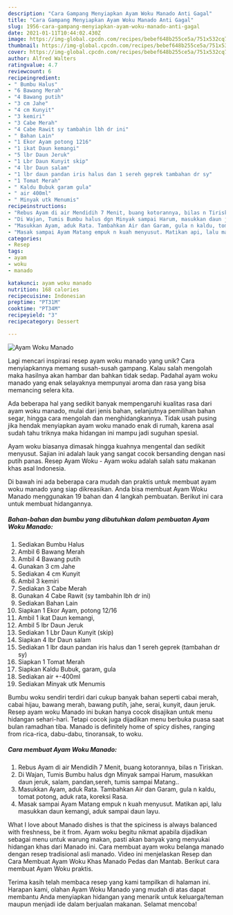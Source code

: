 ```yaml
---
description: "Cara Gampang Menyiapkan Ayam Woku Manado Anti Gagal"
title: "Cara Gampang Menyiapkan Ayam Woku Manado Anti Gagal"
slug: 1956-cara-gampang-menyiapkan-ayam-woku-manado-anti-gagal
date: 2021-01-11T10:44:02.430Z
image: https://img-global.cpcdn.com/recipes/bebef648b255ce5a/751x532cq70/ayam-woku-manado-foto-resep-utama.jpg
thumbnail: https://img-global.cpcdn.com/recipes/bebef648b255ce5a/751x532cq70/ayam-woku-manado-foto-resep-utama.jpg
cover: https://img-global.cpcdn.com/recipes/bebef648b255ce5a/751x532cq70/ayam-woku-manado-foto-resep-utama.jpg
author: Alfred Walters
ratingvalue: 4.7
reviewcount: 6
recipeingredient:
- " Bumbu Halus"
- "6 Bawang Merah"
- "4 Bawang putih"
- "3 cm Jahe"
- "4 cm Kunyit"
- "3 kemiri"
- "3 Cabe Merah"
- "4 Cabe Rawit sy tambahin lbh dr ini"
- " Bahan Lain"
- "1 Ekor Ayam potong 1216"
- "1 ikat Daun kemangi"
- "5 lbr Daun Jeruk"
- "1 Lbr Daun Kunyit skip"
- "4 lbr Daun salam"
- "1 lbr daun pandan iris halus dan 1 sereh geprek tambahan dr sy"
- "1 Tomat Merah"
- " Kaldu Bubuk garam gula"
- " air 400ml"
- " Minyak utk Menumis"
recipeinstructions:
- "Rebus Ayam di air Mendidih 7 Menit, buang kotorannya, bilas n Tiriskan."
- "Di Wajan, Tumis Bumbu halus dgn Minyak sampai Harum, masukkan daun jeruk, salam, pandan,sereh, tumis sampai Matang.."
- "Masukkan Ayam, aduk Rata. Tambahkan Air dan Garam, gula n kaldu, tomat potong, aduk rata, koreksi Rasa."
- "Masak sampai Ayam Matang empuk n kuah menyusut. Matikan api, lalu masukkan daun kemangi, aduk sampai daun layu."
categories:
- Resep
tags:
- ayam
- woku
- manado

katakunci: ayam woku manado 
nutrition: 168 calories
recipecuisine: Indonesian
preptime: "PT31M"
cooktime: "PT34M"
recipeyield: "3"
recipecategory: Dessert

---
```



![Ayam Woku Manado](https://img-global.cpcdn.com/recipes/bebef648b255ce5a/751x532cq70/ayam-woku-manado-foto-resep-utama.jpg)

Lagi mencari inspirasi resep ayam woku manado yang unik? Cara menyiapkannya memang susah-susah gampang. Kalau salah mengolah maka hasilnya akan hambar dan bahkan tidak sedap. Padahal ayam woku manado yang enak selayaknya mempunyai aroma dan rasa yang bisa memancing selera kita.

Ada beberapa hal yang sedikit banyak mempengaruhi kualitas rasa dari ayam woku manado, mulai dari jenis bahan, selanjutnya pemilihan bahan segar, hingga cara mengolah dan menghidangkannya. Tidak usah pusing jika hendak menyiapkan ayam woku manado enak di rumah, karena asal sudah tahu triknya maka hidangan ini mampu jadi suguhan spesial.

Ayam woku biasanya dimasak hingga kuahnya mengental dan sedikit menyusut. Sajian ini adalah lauk yang sangat cocok bersanding dengan nasi putih panas. Resep Ayam Woku - Ayam woku adalah salah satu makanan khas asal Indonesia.


Di bawah ini ada beberapa cara mudah dan praktis untuk membuat ayam woku manado yang siap dikreasikan. Anda bisa membuat Ayam Woku Manado menggunakan 19 bahan dan 4 langkah pembuatan. Berikut ini cara untuk membuat hidangannya.

<!--inarticleads1-->

##### Bahan-bahan dan bumbu yang dibutuhkan dalam pembuatan Ayam Woku Manado:

1. Sediakan  Bumbu Halus
1. Ambil 6 Bawang Merah
1. Ambil 4 Bawang putih
1. Gunakan 3 cm Jahe
1. Sediakan 4 cm Kunyit
1. Ambil 3 kemiri
1. Sediakan 3 Cabe Merah
1. Gunakan 4 Cabe Rawit (sy tambahin lbh dr ini)
1. Sediakan  Bahan Lain
1. Siapkan 1 Ekor Ayam, potong 12/16
1. Ambil 1 ikat Daun kemangi,
1. Ambil 5 lbr Daun Jeruk
1. Sediakan 1 Lbr Daun Kunyit (skip)
1. Siapkan 4 lbr Daun salam
1. Sediakan 1 lbr daun pandan iris halus dan 1 sereh geprek (tambahan dr sy)
1. Siapkan 1 Tomat Merah
1. Siapkan  Kaldu Bubuk, garam, gula
1. Sediakan  air +-400ml
1. Sediakan  Minyak utk Menumis


Bumbu woku sendiri terdiri dari cukup banyak bahan seperti cabai merah, cabai hijau, bawang merah, bawang putih, jahe, serai, kunyit, daun jeruk. Resep ayam woku Manado ini bukan hanya cocok disajikan untuk menu hidangan sehari-hari. Tetapi cocok juga dijadikan menu berbuka puasa saat bulan ramadhan tiba. Manado is definitely home of spicy dishes, ranging from rica-rica, dabu-dabu, tinoransak, to woku. 

<!--inarticleads2-->

##### Cara membuat Ayam Woku Manado:

1. Rebus Ayam di air Mendidih 7 Menit, buang kotorannya, bilas n Tiriskan.
1. Di Wajan, Tumis Bumbu halus dgn Minyak sampai Harum, masukkan daun jeruk, salam, pandan,sereh, tumis sampai Matang..
1. Masukkan Ayam, aduk Rata. Tambahkan Air dan Garam, gula n kaldu, tomat potong, aduk rata, koreksi Rasa.
1. Masak sampai Ayam Matang empuk n kuah menyusut. Matikan api, lalu masukkan daun kemangi, aduk sampai daun layu.


What I love about Manado dishes is that the spiciness is always balanced with freshness, be it from. Ayam woku begitu nikmat apabila dijadikan sebagai menu untuk warung makan, pasti akan banyak yang menyukai hidangan khas dari Manado ini. Cara membuat ayam woku belanga manado dengan resep tradisional asli manado. Video ini menjelaskan Resep dan Cara Membuat Ayam Woku Khas Manado Pedas dan Mantab. Berikut cara membuat Ayam Woku praktis. 

Terima kasih telah membaca resep yang kami tampilkan di halaman ini. Harapan kami, olahan Ayam Woku Manado yang mudah di atas dapat membantu Anda menyiapkan hidangan yang menarik untuk keluarga/teman maupun menjadi ide dalam berjualan makanan. Selamat mencoba!
